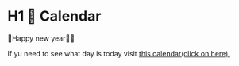 # H1 📅 Calendar

🍾Happy new year🎉🎉


If yu need to see what day is today visit [this calendar(click on here).](https://beatrizi.github.io/calendar/)

